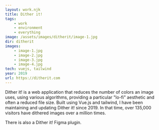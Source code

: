 ```yaml
---
layout: work.njk
title: Dither it!
tags: 
    - work
    - environment
    - everything
image: /assets/images/ditherit/image-1.jpg
dir: ditherit
images:
    - image-1.jpg
    - image-2.jpg
    - image-3.jpg
    - image-4.jpg 
tech: vuejs, tailwind
year: 2019
url: https://ditherit.com
---
```


Dither it! is a web application that reduces the number of colors an image uses, using various algorithms, providing a particular "lo-fi" aesthetic and often a reduced file size. Built using Vue.js and tailwind, I have been maintaining and updating Dither it! since 2019. In that time, over 135,000 visitors have dithered images over a million times. 

There is also a Dither it! Figma plugin.